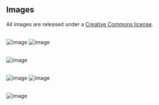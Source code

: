 ## Images

All images are released under a [Creative Commons license](http://creativecommons.org/licenses/by/4.0/). 
<br><br>

![image](https://fractalrobots.github.io/img/diagram0.png)
![image](https://fractalrobots.github.io/img/diagram1.png)
<br><br>

![image](https://fractalrobots.github.io/img/manufacture.jpg)
<br><br>

![image](https://fractalrobots.github.io/img/instructions0.png)
![image](https://fractalrobots.github.io/img/instructions1.png)
<br><br>

![image](https://fractalrobots.github.io/img/robot2.jpg)
<br><br>

<!-- ![image](https://fractalrobots.github.io/img/sponge2.jpg)
Insert caption here.
<br><br> -->



